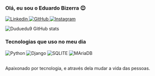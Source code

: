 ### Olá, eu sou o Eduardo Bizerra 😊


[![Linkedin](https://img.shields.io/badge/LinkedIn-0077B5?style=for-the-badge&logo=linkedin&logoColor=white) ](https://www.linkedin.com/in/eduardo-bizerra-2013b3245/)
[![GitHub](https://img.shields.io/badge/GitHub-100000?style=for-the-badge&logo=github&logoColor=white) ](https://github.com/Duduedu9)
[![Instagram](https://img.shields.io/badge/Instagram-E4405F?style=for-the-badge&logo=instagram&logoColor=white) ](https://instagram.com/Duduedu9)


![Duduedu9 GitHub stats](https://github-readme-stats.vercel.app/api?username=Duduedu9&show_icons=true&theme=radical)

### Tecnologias que uso no meu dia

<div style="display: inline_block">
  <img align="center" alt="Python" src="https://img.shields.io/badge/Python-14354C?style=for-the-badge&logo=python&logoColor=white" />
  <img align="center" alt="Django" src="https://img.shields.io/badge/Django-092E20?style=for-the-badge&logo=django&logoColor=white" />
  <img align="center" alt="SQLITE" src="https://img.shields.io/badge/SQLite-07405E?style=for-the-badge&logo=sqlite&logoColor=white" />
 <img align="center" alt="MAriaDB" src="https://img.shields.io/badge/MariaDB-003545?style=for-the-badge&logo=mariadb&logoColor=white" />
</div><br/>

Apaixonado por tecnologia, e através dela mudar a vida das pessoas.
